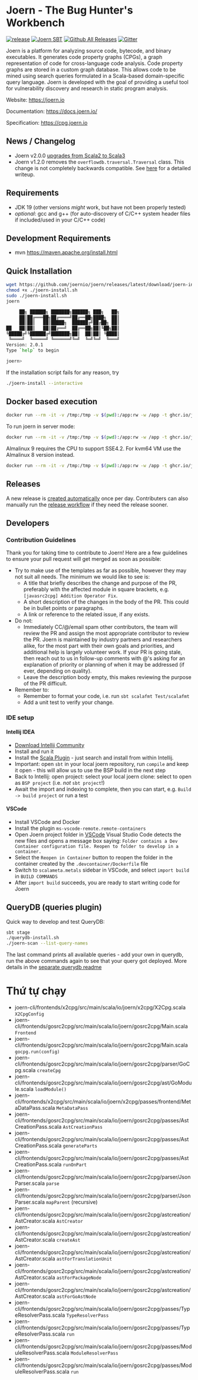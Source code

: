 # Joern - The Bug Hunter's Workbench

[![release](https://github.com/joernio/joern/actions/workflows/release.yml/badge.svg)](https://github.com/joernio/joern/actions/workflows/release.yml)
[![Joern SBT](https://index.scala-lang.org/joernio/joern/latest.svg)](https://index.scala-lang.org/joernio/joern)
[![Github All Releases](https://img.shields.io/github/downloads/joernio/joern/total.svg)](https://github.com/joernio/joern/releases/)
[![Gitter](https://img.shields.io/badge/-Discord-lime?style=for-the-badge&logo=discord&logoColor=white&color=black)](https://discord.com/invite/vv4MH284Hc)

Joern is a platform for analyzing source code, bytecode, and binary
executables. It generates code property graphs (CPGs), a graph
representation of code for cross-language code analysis. Code property
graphs are stored in a custom graph database. This allows code to be
mined using search queries formulated in a Scala-based domain-specific
query language. Joern is developed with the goal of providing a useful
tool for vulnerability discovery and research in static program
analysis.

Website: https://joern.io

Documentation: https://docs.joern.io/

Specification: https://cpg.joern.io

## News / Changelog

- Joern v2.0.0 [upgrades from Scala2 to Scala3](changelog/2.0.0-scala3.md)
- Joern v1.2.0 removes the `overflowdb.traversal.Traversal` class. This change is not completely backwards compatible. See [here](changelog/traversal_removal.md) for a detailed writeup.

## Requirements

- JDK 19 (other versions _might_ work, but have not been properly tested)
- _optional_: gcc and g++ (for auto-discovery of C/C++ system header files if included/used in your C/C++ code)

## Development Requirements

- mvn https://maven.apache.org/install.html

## Quick Installation

```bash
wget https://github.com/joernio/joern/releases/latest/download/joern-install.sh
chmod +x ./joern-install.sh
sudo ./joern-install.sh
joern

     ██╗ ██████╗ ███████╗██████╗ ███╗   ██╗
     ██║██╔═══██╗██╔════╝██╔══██╗████╗  ██║
     ██║██║   ██║█████╗  ██████╔╝██╔██╗ ██║
██   ██║██║   ██║██╔══╝  ██╔══██╗██║╚██╗██║
╚█████╔╝╚██████╔╝███████╗██║  ██║██║ ╚████║
 ╚════╝  ╚═════╝ ╚══════╝╚═╝  ╚═╝╚═╝  ╚═══╝
Version: 2.0.1
Type `help` to begin

joern>
```

If the installation script fails for any reason, try

```bash
./joern-install --interactive
```

## Docker based execution

```bash
docker run --rm -it -v /tmp:/tmp -v $(pwd):/app:rw -w /app -t ghcr.io/joernio/joern joern
```

To run joern in server mode:

```bash
docker run --rm -it -v /tmp:/tmp -v $(pwd):/app:rw -w /app -t ghcr.io/joernio/joern joern --server
```

Almalinux 9 requires the CPU to support SSE4.2. For kvm64 VM use the Almalinux 8 version instead.

```bash
docker run --rm -it -v /tmp:/tmp -v $(pwd):/app:rw -w /app -t ghcr.io/joernio/joern-alma8 joern
```

## Releases

A new release is [created automatically](.github/workflows/release.yml) once per day. Contributers can also manually run the [release workflow](https://github.com/joernio/joern/actions/workflows/release.yml) if they need the release sooner.

## Developers

### Contribution Guidelines

Thank you for taking time to contribute to Joern! Here are a few guidelines to ensure your pull request will get merged as soon as possible:

- Try to make use of the templates as far as possible, however they may not suit all needs. The minimum we would like to see is:
  - A title that briefly describes the change and purpose of the PR, preferably with the affected module in square brackets, e.g. `[javasrc2cpg] Addition Operator Fix`.
  - A short description of the changes in the body of the PR. This could be in bullet points or paragraphs.
  - A link or reference to the related issue, if any exists.
- Do not:
  - Immediately CC/@/email spam other contributors, the team will review the PR and assign the most appropriate contributor to review the PR. Joern is maintained by industry partners and researchers alike, for the most part with their own goals and priorities, and additional help is largely volunteer work. If your PR is going stale, then reach out to us in follow-up comments with @'s asking for an explanation of priority or planning of when it may be addressed (if ever, depending on quality).
  - Leave the description body empty, this makes reviewing the purpose of the PR difficult.
- Remember to:
  - Remember to format your code, i.e. run `sbt scalafmt Test/scalafmt`
  - Add a unit test to verify your change.

### IDE setup

#### Intellij IDEA

- [Download Intellij Community](https://www.jetbrains.com/idea/download)
- Install and run it
- Install the [Scala Plugin](https://plugins.jetbrains.com/plugin/1347-scala) - just search and install from within Intellij.
- Important: open `sbt` in your local joern repository, run `compile` and keep it open - this will allow us to use the BSP build in the next step
- Back to Intellij: open project: select your local joern clone: select to open as `BSP project` (i.e. _not_ `sbt project`!)
- Await the import and indexing to complete, then you can start, e.g. `Build -> build project` or run a test

#### VSCode

- Install VSCode and Docker
- Install the plugin `ms-vscode-remote.remote-containers`
- Open Joern project folder in [VSCode](https://docs.microsoft.com/en-us/azure-sphere/app-development/container-build-vscode#build-and-debug-the-project)
  Visual Studio Code detects the new files and opens a message box saying: `Folder contains a Dev Container configuration file. Reopen to folder to develop in a container.`
- Select the `Reopen in Container` button to reopen the folder in the container created by the `.devcontainer/Dockerfile` file
- Switch to `scalameta.metals` sidebar in VSCode, and select `import build` in `BUILD COMMANDS`
- After `import build` succeeds, you are ready to start writing code for Joern

## QueryDB (queries plugin)

Quick way to develop and test QueryDB:

```bash
sbt stage
./querydb-install.sh
./joern-scan --list-query-names
```

The last command prints all available queries - add your own in querydb, run the above commands again to see that your query got deployed.
More details in the [separate querydb readme](querydb/README.md)

# Thứ tự chạy

- joern-cli/frontends/x2cpg/src/main/scala/io/joern/x2cpg/X2Cpg.scala `X2CpgConfig`
- joern-cli/frontends/gosrc2cpg/src/main/scala/io/joern/gosrc2cpg/Main.scala `Frontend`
- joern-cli/frontends/gosrc2cpg/src/main/scala/io/joern/gosrc2cpg/Main.scala `gocpg.run(config)`
- joern-cli/frontends/gosrc2cpg/src/main/scala/io/joern/gosrc2cpg/parser/GoCpg.scala `createCpg`
- joern-cli/frontends/gosrc2cpg/src/main/scala/io/joern/gosrc2cpg/ast/GoModule.scala `loadModule()`
- joern-cli/frontends/x2cpg/src/main/scala/io/joern/x2cpg/passes/frontend/MetaDataPass.scala `MetaDataPass`
- joern-cli/frontends/gosrc2cpg/src/main/scala/io/joern/gosrc2cpg/passes/AstCreationPass.scala `AstCreationPass`
- joern-cli/frontends/gosrc2cpg/src/main/scala/io/joern/gosrc2cpg/passes/AstCreationPass.scala `generateParts`
- joern-cli/frontends/gosrc2cpg/src/main/scala/io/joern/gosrc2cpg/passes/AstCreationPass.scala `runOnPart`
- joern-cli/frontends/gosrc2cpg/src/main/scala/io/joern/gosrc2cpg/parser/JsonParser.scala `parse`
- joern-cli/frontends/gosrc2cpg/src/main/scala/io/joern/gosrc2cpg/parser/JsonParser.scala `mapParent` (recursive)
- joern-cli/frontends/gosrc2cpg/src/main/scala/io/joern/gosrc2cpg/astcreation/AstCreator.scala `AstCreator`
- joern-cli/frontends/gosrc2cpg/src/main/scala/io/joern/gosrc2cpg/astcreation/AstCreator.scala `createAst`
- joern-cli/frontends/gosrc2cpg/src/main/scala/io/joern/gosrc2cpg/astcreation/AstCreator.scala `astForTranslationUnit`
- joern-cli/frontends/gosrc2cpg/src/main/scala/io/joern/gosrc2cpg/astcreation/AstCreator.scala `astForPackageNode`
- joern-cli/frontends/gosrc2cpg/src/main/scala/io/joern/gosrc2cpg/astcreation/AstCreator.scala `astForGoAstNode`
- joern-cli/frontends/gosrc2cpg/src/main/scala/io/joern/gosrc2cpg/passes/TypeResolverPass.scala `TypeResolverPass`
- joern-cli/frontends/gosrc2cpg/src/main/scala/io/joern/gosrc2cpg/passes/TypeResolverPass.scala `run`
- joern-cli/frontends/gosrc2cpg/src/main/scala/io/joern/gosrc2cpg/passes/ModuleResolverPass.scala `ModuleResolverPass`
- joern-cli/frontends/gosrc2cpg/src/main/scala/io/joern/gosrc2cpg/passes/ModuleResolverPass.scala `run`
